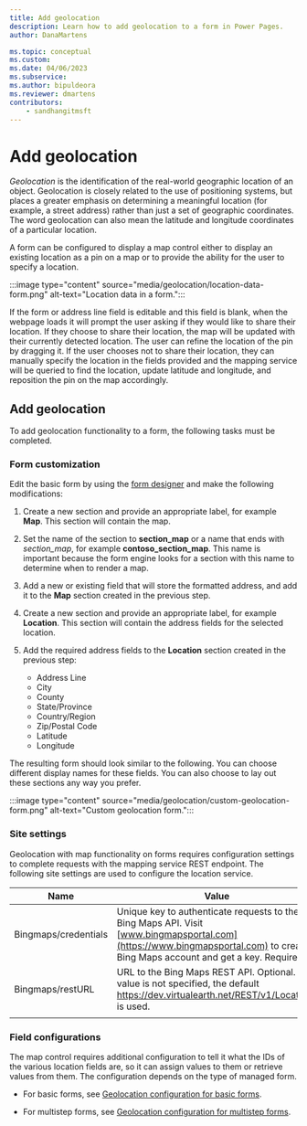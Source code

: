 ```yaml
---
title: Add geolocation
description: Learn how to add geolocation to a form in Power Pages.
author: DanaMartens

ms.topic: conceptual
ms.custom: 
ms.date: 04/06/2023
ms.subservice: 
ms.author: bipuldeora
ms.reviewer: dmartens
contributors:
    - sandhangitmsft
---
```


# Add geolocation

*Geolocation* is the identification of the real-world geographic location of an object. Geolocation is closely related to the use of positioning systems, but places a greater emphasis on determining a meaningful location (for example, a street address) rather than just a set of geographic coordinates. The word geolocation can also mean the latitude and longitude coordinates of a particular location.

A form can be configured to display a map control either to display an existing location as a pin on a map or to provide the ability for the user to specify a location.

:::image type="content" source="media/geolocation/location-data-form.png" alt-text="Location data in a form.":::

If the form or address line field is editable and this field is blank, when the webpage loads it will prompt the user asking if they would like to share their location. If they choose to share their location, the map will be updated with their currently detected location. The user can refine the location of the pin by dragging it. If the user chooses not to share their location, they can manually specify the location in the fields provided and the mapping service will be queried to find the location, update latitude and longitude, and reposition the pin on the map accordingly.

## Add geolocation
To add geolocation functionality to a form, the following tasks must be completed.

### Form customization
Edit the basic form by using the [form designer](data-workspace-forms.md) and make the following modifications:

1. Create a new section and provide an appropriate label, for example **Map**. This section will contain the map.

1. Set the name of the section to **section\_map** or a name that ends with _section\_map_, for example **contoso\_section\_map**. This name is important because the form engine looks for a section with this name to determine when to render a map. 

1. Add a new or existing field that will store the formatted address, and add it to the **Map** section created in the previous step.

1. Create a new section and provide an appropriate label, for example **Location**. This section will contain the address fields for the selected location.

1. Add the required address fields to the **Location** section created in the previous step: 
    - Address Line
    - City
    - County
    - State/Province
    - Country/Region
    - Zip/Postal Code
    - Latitude
    - Longitude

The resulting form should look similar to the following. You can choose different display names for these fields. You can also choose to lay out these sections any way you prefer.

:::image type="content" source="media/geolocation/custom-geolocation-form.png" alt-text="Custom geolocation form.":::

### Site settings
Geolocation with map functionality on forms requires configuration settings to complete requests with the mapping service REST endpoint. The following site settings are used to configure the location service.

|Name|Value|
|---|---|
|Bingmaps/credentials|Unique key to authenticate requests to the Bing Maps API. Visit [www.bingmapsportal.com](https://www.bingmapsportal.com) to create a Bing Maps account and get a key. Required.|
|Bingmaps/restURL|URL to the Bing Maps REST API. Optional. If a value is not specified, the default https://dev.virtualearth.net/REST/v1/Locations is used.|
| |

### Field configurations
The map control requires additional configuration to tell it what the IDs of the various location fields are, so it can assign values to them or retrieve values from them. The configuration depends on the type of managed form.

- For basic forms, see [Geolocation configuration for basic forms](basic-forms.md#geolocation-configuration-for-basic-forms).

- For multistep forms, see [Geolocation configuration for multistep forms](multistep-form-properties.md#geolocation-configuration-for-multistep-form).


